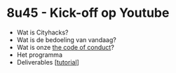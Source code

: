 # 8u45 - Kick-off op Youtube

* Wat is Cityhacks?
* Wat is de bedoeling van vandaag?
* Wat is onze [the code of conduct](../../code-of-conduct.md)?
* Het programma
* Deliverables \[[tutorial](../../tools/how-to-deliver-like-a-pro/)\]

